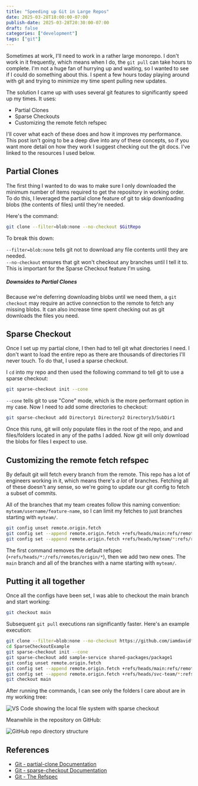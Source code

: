 ```yaml
---
title: "Speeding up Git in Large Repos"
date: 2025-03-28T18:00:00-07:00
publish-date: 2025-03-28T20:30:00-07:00
draft: false
categories: ["development"]
tags: ["git"]
---
```


Sometimes at work, I'll need to work in a rather large monorepo. I don't work in it frequently, which means when I do, the `git pull` can take hours to complete. I'm not a huge fan of hurrying up and waiting, so I wanted to see if I could do something about this. I spent a few hours today playing around with git and trying to minimize my time spent pulling new updates.

The solution I came up with uses several git features to significantly speed up my times. It uses:

- Partial Clones
- Sparse Checkouts
- Customizing the remote fetch refspec

I'll cover what each of these does and how it improves my performance. This post isn't going to be a deep dive into any of these concepts, so if you want more detail on how they work I suggest checking out the git docs. I've linked to the resources I used below.

## Partial Clones

The first thing I wanted to do was to make sure I only downloaded the minimum number of items required to get the repository in working order. To do this, I leveraged the partial clone feature of git to skip downloading blobs (the contents of files) until they're needed.

Here's the command:

```sh
git clone --filter=blob:none --no-checkout $GitRepo
```

To break this down:

`--filter=blob:none` tells git not to download any file contents until they are needed.  
`--no-checkout` ensures that git won't checkout any branches until I tell it to. This is important for the Sparse Checkout feature I'm using.

##### Downsides to Partial Clones

Because we're deferring downloading blobs until we need them, a `git checkout` may require an active connection to the remote to fetch any missing blobs. It can also increase time spent checking out as git downloads the files you need.

## Sparse Checkout

Once I set up my partial clone, I then had to tell git what directories I need. I don't want to load the entire repo as there are thousands of directories I'll never touch. To do that, I used a sparse checkout.

I `cd` into my repo and then used the following command to tell git to use a sparse checkout:

```sh
git sparse-checkout init --cone
```

`--cone` tells git to use "Cone" mode, which is the more performant option in my case. Now I need to add some directories to checkout:

```sh
git sparse-checkout add Directory1 Directory2 Directory3/SubDir1
```

Once this runs, git will only populate files in the root of the repo, and and files/folders located in any of the paths I added. Now git will only download the blobs for files I expect to use.

## Customizing the remote fetch refspec

By default git will fetch every branch from the remote. This repo has a lot of engineers working in it, which means there's _a lot_ of branches. Fetching all of these doesn't any sense, so we're going to update our git config to fetch a subset of commits.

All of the branches that my team creates follow this naming convention: `myteam/username/feature-name`, so I can limit my fetches to just branches starting with `myteam/`.

```sh
git config unset remote.origin.fetch
git config set --append remote.origin.fetch +refs/heads/main:refs/remotes/origin/main
git config set --append remote.origin.fetch +refs/heads/myteam/*:refs/remotes/origin/myteam/*
```

The first command removes the default refspec (`+refs/heads/*:/refs/remotes/origin/*`), then we add two new ones. The `main` branch and all of the branches with a name starting with `myteam/`.

## Putting it all together

Once all the configs have been set, I was able to checkout the main branch and start working:

```sh
git checkout main
```

Subsequent `git pull` executions ran significantly faster. Here's an example execution:

```sh
git clone --filter=blob:none --no-checkout https://github.com/iamdavidfrancis/SparseCheckoutExample
cd SparseCheckoutExample
git sparse-checkout init --cone
git sparse-checkout add sample-service shared-packages/package1
git config unset remote.origin.fetch
git config set --append remote.origin.fetch +refs/heads/main:refs/remotes/origin/main
git config set --append remote.origin.fetch +refs/heads/svc-team/*:refs/remotes/origin/svc-team/*
git checkout main
```

After running the commands, I can see only the folders I care about are in my working tree:

![VS Code showing the local file system with sparse checkout](/images/posts/speeding-up-git-large-repos/local-fs.png)

Meanwhile in the repository on GitHub:

![GitHub repo directory structure](/images/posts/speeding-up-git-large-repos/remote-repo.png)

## References

- [Git - partial-clone Documentation](https://git-scm.com/docs/partial-clone)
- [Git - sparse-checkout Documentation](https://git-scm.com/docs/sparse-checkout)
- [Git - The Refspec](https://git-scm.com/book/en/v2/Git-Internals-The-Refspec)

